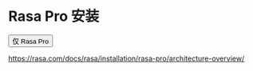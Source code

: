 # Rasa Pro 安装

<button data-md-color-primary="amber">仅 Rasa Pro</button>

https://rasa.com/docs/rasa/installation/rasa-pro/architecture-overview/
